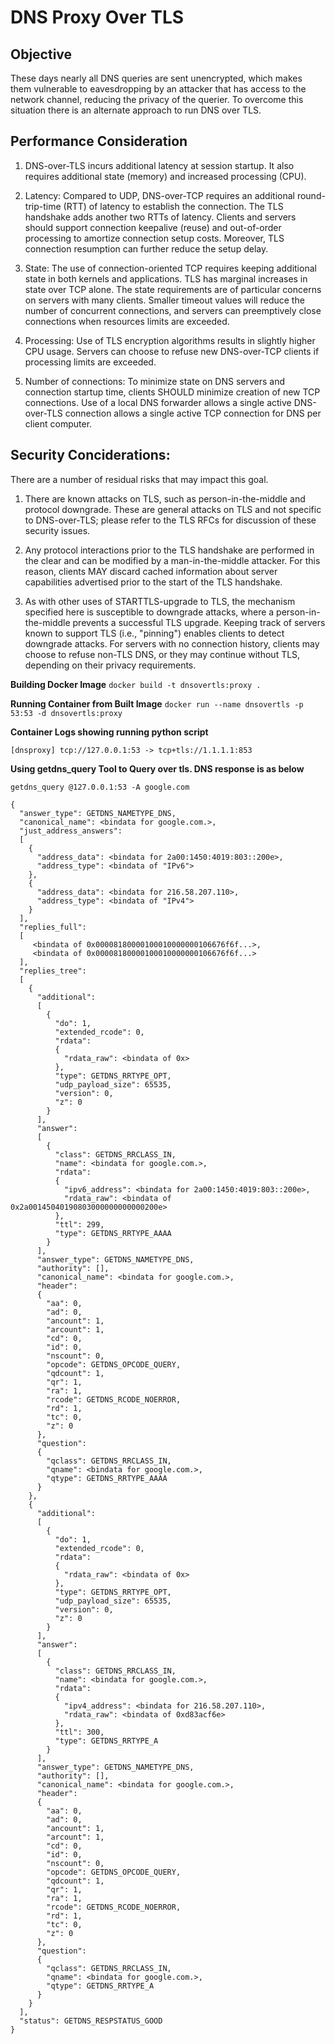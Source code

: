 # DNS Proxy Over TLS

## Objective
These days nearly all DNS queries are sent unencrypted, which makes them vulnerable to eavesdropping by an attacker that has access to the network channel, reducing the privacy of the querier. To overcome this situation there is an alternate approach to run DNS over TLS.

## Performance Consideration
1. DNS-over-TLS incurs additional latency at session startup. It also requires additional state (memory) and increased processing (CPU).

2. Latency: Compared to UDP, DNS-over-TCP requires an additional round-trip-time (RTT) of latency to establish the connection. The TLS handshake adds another two RTTs of latency. Clients and servers should support connection keepalive (reuse) and out-of-order processing to amortize connection setup costs. Moreover, TLS connection resumption can further reduce the setup delay.

3. State: The use of connection-oriented TCP requires keeping additional state in both kernels and applications. TLS has marginal increases in state over TCP alone. The state requirements are of particular concerns on servers with many clients. Smaller timeout values will reduce the number of concurrent connections, and servers can preemptively close connections when resources limits are exceeded.

4. Processing: Use of TLS encryption algorithms results in slightly higher CPU usage. Servers can choose to refuse new DNS-over-TCP clients if processing limits are exceeded.

5. Number of connections: To minimize state on DNS servers and connection startup time, clients SHOULD minimize creation of new TCP connections. Use of a local DNS forwarder allows a single active DNS-over-TLS connection allows a single active TCP connection for DNS per client computer.

## Security Conciderations:
There are a number of residual risks that may impact this goal.

1. There are known attacks on TLS, such as person-in-the-middle and protocol downgrade. These are general attacks on TLS and not specific to DNS-over-TLS; please refer to the TLS RFCs for discussion of these security issues.

2. Any protocol interactions prior to the TLS handshake are performed in the clear and can be modified by a man-in-the-middle attacker. For this reason, clients MAY discard cached information about server capabilities advertised prior to the start of the TLS handshake.

3. As with other uses of STARTTLS-upgrade to TLS, the mechanism specified here is susceptible to downgrade attacks, where a person-in-the-middle prevents a successful TLS upgrade. Keeping track of servers known to support TLS (i.e., "pinning") enables clients to detect downgrade attacks. For servers with no connection history, clients may choose to refuse non-TLS DNS, or they may continue without TLS, depending on their privacy requirements.

**Building Docker Image**
`docker build -t dnsovertls:proxy .`

**Running Container from Built Image**
`docker run --name dnsovertls -p 53:53 -d dnsovertls:proxy`

**Container Logs showing running python script**
```docker logs dnsovertls
[dnsproxy] tcp://127.0.0.1:53 -> tcp+tls://1.1.1.1:853
```

**Using getdns_query Tool to Query over tls. DNS response is as below**
```
getdns_query @127.0.0.1:53 -A google.com
```
```
{
  "answer_type": GETDNS_NAMETYPE_DNS,
  "canonical_name": <bindata for google.com.>,
  "just_address_answers":
  [
    {
      "address_data": <bindata for 2a00:1450:4019:803::200e>,
      "address_type": <bindata of "IPv6">
    },
    {
      "address_data": <bindata for 216.58.207.110>,
      "address_type": <bindata of "IPv4">
    }
  ],
  "replies_full":
  [
     <bindata of 0x00008180000100010000000106676f6f...>,
     <bindata of 0x00008180000100010000000106676f6f...>
  ],
  "replies_tree":
  [
    {
      "additional":
      [
        {
          "do": 1,
          "extended_rcode": 0,
          "rdata":
          {
            "rdata_raw": <bindata of 0x>
          },
          "type": GETDNS_RRTYPE_OPT,
          "udp_payload_size": 65535,
          "version": 0,
          "z": 0
        }
      ],
      "answer":
      [
        {
          "class": GETDNS_RRCLASS_IN,
          "name": <bindata for google.com.>,
          "rdata":
          {
            "ipv6_address": <bindata for 2a00:1450:4019:803::200e>,
            "rdata_raw": <bindata of 0x2a00145040190803000000000000200e>
          },
          "ttl": 299,
          "type": GETDNS_RRTYPE_AAAA
        }
      ],
      "answer_type": GETDNS_NAMETYPE_DNS,
      "authority": [],
      "canonical_name": <bindata for google.com.>,
      "header":
      {
        "aa": 0,
        "ad": 0,
        "ancount": 1,
        "arcount": 1,
        "cd": 0,
        "id": 0,
        "nscount": 0,
        "opcode": GETDNS_OPCODE_QUERY,
        "qdcount": 1,
        "qr": 1,
        "ra": 1,
        "rcode": GETDNS_RCODE_NOERROR,
        "rd": 1,
        "tc": 0,
        "z": 0
      },
      "question":
      {
        "qclass": GETDNS_RRCLASS_IN,
        "qname": <bindata for google.com.>,
        "qtype": GETDNS_RRTYPE_AAAA
      }
    },
    {
      "additional":
      [
        {
          "do": 1,
          "extended_rcode": 0,
          "rdata":
          {
            "rdata_raw": <bindata of 0x>
          },
          "type": GETDNS_RRTYPE_OPT,
          "udp_payload_size": 65535,
          "version": 0,
          "z": 0
        }
      ],
      "answer":
      [
        {
          "class": GETDNS_RRCLASS_IN,
          "name": <bindata for google.com.>,
          "rdata":
          {
            "ipv4_address": <bindata for 216.58.207.110>,
            "rdata_raw": <bindata of 0xd83acf6e>
          },
          "ttl": 300,
          "type": GETDNS_RRTYPE_A
        }
      ],
      "answer_type": GETDNS_NAMETYPE_DNS,
      "authority": [],
      "canonical_name": <bindata for google.com.>,
      "header":
      {
        "aa": 0,
        "ad": 0,
        "ancount": 1,
        "arcount": 1,
        "cd": 0,
        "id": 0,
        "nscount": 0,
        "opcode": GETDNS_OPCODE_QUERY,
        "qdcount": 1,
        "qr": 1,
        "ra": 1,
        "rcode": GETDNS_RCODE_NOERROR,
        "rd": 1,
        "tc": 0,
        "z": 0
      },
      "question":
      {
        "qclass": GETDNS_RRCLASS_IN,
        "qname": <bindata for google.com.>,
        "qtype": GETDNS_RRTYPE_A
      }
    }
  ],
  "status": GETDNS_RESPSTATUS_GOOD
}
```
